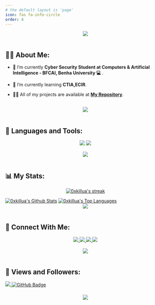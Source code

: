 ```yaml
---
# the default layout is 'page'
icon: fas fa-info-circle
order: 4
---
```


<div align="center">
    <img src="https://readme-typing-svg.herokuapp.com/?font=Righteous&size=35&center=true&vCenter=true&width=500&height=70&duration=4000&lines=Hi+There!+👋;+I'm+Elsayed++Osama+aka+killua;"/>

</div>

<br>

## 🙋‍♂️ About Me:

- 🔭 I’m currently **Cyber Security Student at Computers & Artificial Intelligence - BFCAI, Benha University 💻** .

- 🌱 I’m currently learning **CTIA,ECIR**.

- 👨‍💻 All of my projects are available at **[My Repository](https://github.com/0xkillua?tab=repositories)**.

<br>
<div align="center">
    <img src="https://user-images.githubusercontent.com/73097560/115834477-dbab4500-a447-11eb-908a-139a6edaec5c.gif" />
</div>
<br>

## 🚀 Languages and Tools:
<div align="center">
    <img src="https://skillicons.dev/icons?i=kali,linux,github,vscode,phpstorm,notion,bash" />
    <img src="https://skillicons.dev/icons?i=python,php,mysql,javascript,html,css,postman" /><br>
</div>

<br>
<div align="center">
    <img src="https://user-images.githubusercontent.com/73097560/115834477-dbab4500-a447-11eb-908a-139a6edaec5c.gif" />
</div>
<br>

## 📊 My Stats:

<p align="center">
    <a href="https://github.com/0xkillua/github-readme-streak-stats">
        <img title="🔥 Get streak stats for your profile at git.io/streak-stats" alt="0xkillua's streak" src="https://github-readme-streak-stats.herokuapp.com/?user=0xkillua&theme=black-ice&hide_border=true&stroke=0000&background=060A0CD0"/>
    </a>
</p>
<a href="https://github.com/0xkillua/github-readme-stats"><img alt="0xkillua's Github Stats" src="https://github-readme-stats.vercel.app/api?username=0xkillua&show_icons=true&count_private=true&theme=react&hide_border=true&bg_color=0D1117" /></a>
<a href="https://github.com/0xkillua/github-readme-stats"><img alt="0xkillua's Top Languages" src="https://github-readme-stats.vercel.app/api/top-langs/?username=0xkillua&langs_count=8&count_private=true&layout=compact&theme=react&hide_border=true&bg_color=0D1117" /></a>

<br>
<div align="center">
    <img src="https://user-images.githubusercontent.com/73097560/115834477-dbab4500-a447-11eb-908a-139a6edaec5c.gif" />
</div>
<br>

## 🤝 Connect With Me:

<div align="center">
    <a href="https://www.linkedin.com/in/elsayed-osama/" target="_blank">
        <img src="https://img.shields.io/badge/LinkedIn-0077B5?style=for-the-badge&logo=linkedin&logoColor=white" target="_blank" />
    </a>
  <a href="mailto:heikalsayed@gmail.com">
    <img src="https://img.shields.io/badge/Gmail-333333?style=for-the-badge&logo=gmail&logoColor=red" />
  </a>
     </a>
     <a href="https://twitter.com/Elsayed_Osam0">
   <img src="https://img.shields.io/badge/Tewitter-0077B5?style=for-the-badge&logo=x&logoColor=black" />

  </a>
     <a href="https://t.me/Elsayed_osama">
    <img src="https://img.shields.io/badge/Telegram-0077B5?style=for-the-badge&logo=telegram&logoColor=white" />
  </a>
</div>

<br>
<div align="center">
    <img src="https://user-images.githubusercontent.com/73097560/115834477-dbab4500-a447-11eb-908a-139a6edaec5c.gif" />
</div>
<br>

## 💜 Views and Followers:

<a href="https://github.com/0xkillua/github-profile-views-counter">
    <img src="https://komarev.com/ghpvc/?username=0xkillua">
</a>
<a href="https://github.com/0xkillua?tab=followers"><img src="https://img.shields.io/github/followers/0xkillua?label=Followers&style=social" alt="GitHub Badge"></a>
<h3 align="center">
    <img src="https://readme-typing-svg.herokuapp.com/?font=Righteous&size=25&center=true&vCenter=true&width=500&height=70&duration=4000&lines=Thanks+for+visiting!+❤️;+Shoot+me+a+message+on+Linkedin!;I'm+Long+Life+Learner">
</h3>

<br/>
